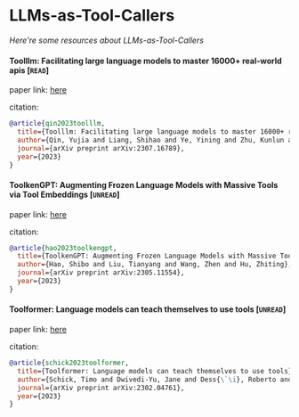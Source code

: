 # LLMs-as-Tool-Callers 
*Here're some resources about LLMs-as-Tool-Callers*


#### Toolllm: Facilitating large language models to master 16000+ real-world apis [`READ`]

paper link: [here](https://arxiv.org/pdf/2307.16789.pdf)

citation: 
```bibtex
@article{qin2023toolllm,
  title={Toolllm: Facilitating large language models to master 16000+ real-world apis},
  author={Qin, Yujia and Liang, Shihao and Ye, Yining and Zhu, Kunlun and Yan, Lan and Lu, Yaxi and Lin, Yankai and Cong, Xin and Tang, Xiangru and Qian, Bill and others},
  journal={arXiv preprint arXiv:2307.16789},
  year={2023}
}
```


#### ToolkenGPT: Augmenting Frozen Language Models with Massive Tools via Tool Embeddings [`UNREAD`]

paper link: [here](https://arxiv.org/pdf/2305.11554)

citation: 
```bibtex
@article{hao2023toolkengpt,
  title={ToolkenGPT: Augmenting Frozen Language Models with Massive Tools via Tool Embeddings},
  author={Hao, Shibo and Liu, Tianyang and Wang, Zhen and Hu, Zhiting},
  journal={arXiv preprint arXiv:2305.11554},
  year={2023}
}
```


#### Toolformer: Language models can teach themselves to use tools [`UNREAD`]

paper link: [here](https://arxiv.org/pdf/2302.04761.pdf)

citation: 
```bibtex
@article{schick2023toolformer,
  title={Toolformer: Language models can teach themselves to use tools},
  author={Schick, Timo and Dwivedi-Yu, Jane and Dess{\`\i}, Roberto and Raileanu, Roberta and Lomeli, Maria and Zettlemoyer, Luke and Cancedda, Nicola and Scialom, Thomas},
  journal={arXiv preprint arXiv:2302.04761},
  year={2023}
}
```
    
    